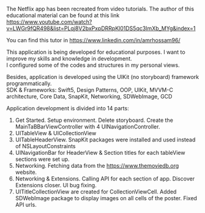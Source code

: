 The Netflix app has been recreated from video tutorials. The author of this educational material can be found at this link https://www.youtube.com/watch?v=LWGr9fQR498&list=PLqj8V2bxPxpDRRpKl01DS5qc3ImXb_MYg&index=1

You can find this tutor in https://www.linkedin.com/in/amrhossam96/

This application is being developed for educational purposes. I want to improve my skills and knowledge in development.  
I configured some of the codes and structures in my personal views.

Besides, application is developed using the UIKit (no storyboard) framework programmatically.  
SDK & Frameworks: Swift5, Design Patterns, OOP, UIKit, MVVM-C architecture, Core Data, SnapKit, Networking, SDWebImage, GCD

Application development is divided into 14 parts:
1) Get Started. Setup environment. Delete storyboard. Create the MainTaBBarViewController with 4 UINavigationController.
2) UITableView & UICollectionView
3) UITableHeaderView. SnapKit packages were installed and used instead of NSLayoutConstraints
4) UINavigationBar for HeaderView & Section titles for each tableView sections were set up.
5) Networking. Fetching data from the https://www.themoviedb.org website.
6) Networking & Extensions. Calling API for each section of app. Discover Extensions closer. UI bug fixing.
7) UITitleCollectionView are created for CollectionViewCell. Added SDWebImage package to display images on all cells of the poster. Fixed API urls. 
